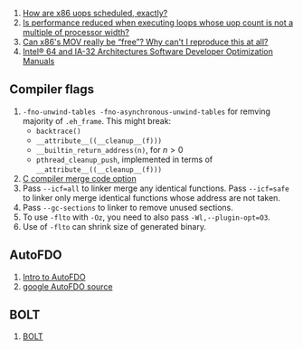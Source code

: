  1. [How are x86 uops scheduled, exactly?][3]
 2. [Is performance reduced when executing loops whose uop count is not a multiple of processor width?][1]
 3. [Can x86's MOV really be “free”? Why can't I reproduce this at all?][2]
 4. [Intel® 64 and IA-32 Architectures Software Developer Optimization Manuals][4]
 
## Compiler flags

 1. `-fno-unwind-tables -fno-asynchronous-unwind-tables` for remving majority of `.eh_frame`.
     This might break:
      - `backtrace()`
      - `__attribute__((__cleanup__(f)))`
      - `__builtin_return_address(n)`, for $n > 0$
      - `pthread_cleanup_push`, implemented in terms of `__attribute__((__cleanup__(f)))`
 2. [C compiler merge code option]
 3. Pass `--icf=all` to linker merge any identical functions.
    Pass `--icf=safe` to linker only merge identical functions whose address are not taken.
 4. Pass `--gc-sections` to linker to remove unused sections.
 5. To use `-flto` with `-Oz`, you need to also pass `-Wl,--plugin-opt=O3`.
 6. Use of `-flto` can shrink size of generated binary.

## AutoFDO
 1. [Intro to AutoFDO](https://linuxplumbersconf.org/event/7/contributions/798/attachments/661/1214/LTO_PGO_and_AutoFDO_-_Plumbers_2020_-_Tolvanen_Wendling_Desaulniers.pdf)
 2. [google AutoFDO source](https://github.com/google/autofdo)

## BOLT
 1. [BOLT](https://github.com/facebookincubator/BOLT)

[1]: https://stackoverflow.com/questions/39311872/is-performance-reduced-when-executing-loops-whose-uop-count-is-not-a-multiple-of
[2]: https://stackoverflow.com/questions/44169342/can-x86s-mov-really-be-free-why-cant-i-reproduce-this-at-all/44193770#44193770
[3]: https://stackoverflow.com/questions/40681331/how-are-x86-uops-scheduled-exactly
[4]: https://software.intel.com/content/www/us/en/develop/articles/intel-sdm.html#optimization
[C compiler merge code option]: https://stackoverflow.com/questions/25194738/do-c-compilers-de-duplicate-merge-code
